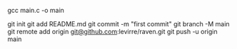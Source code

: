 gcc main.c -o main 

git init
git add README.md
git commit -m "first commit"
git branch -M main
git remote add origin git@github.com:levirre/raven.git
git push -u origin main
